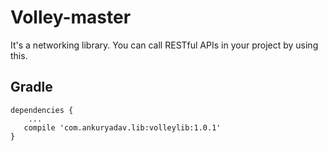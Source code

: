 # Volley-master

It's a networking library. You can call RESTful APIs in your project by using this.


Gradle
------
```
dependencies {
    ...
   compile 'com.ankuryadav.lib:volleylib:1.0.1'
}
```
